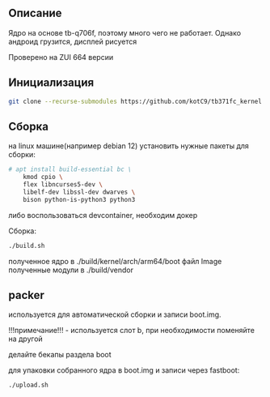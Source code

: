 ## Описание

Ядро на основе tb-q706f, поэтому много чего не работает. Однако андроид грузится, дисплей рисуется

Проверено на ZUI 664 версии

## Инициализация

```bash
git clone --recurse-submodules https://github.com/kotC9/tb371fc_kernel.git
```

## Сборка

на linux машине(например debian 12) установить нужные пакеты для сборки:

```bash
# apt install build-essential bc \
    kmod cpio \
    flex libncurses5-dev \
    libelf-dev libssl-dev dwarves \
    bison python-is-python3 python3
```

либо воспользоваться devcontainer, необходим докер


Сборка: 

```bash
./build.sh
```

полученное ядро в ./build/kernel/arch/arm64/boot файл Image
полученные модули в ./build/vendor

## packer

используется для автоматической сборки и записи boot.img.

!!!примечание!!! - используется слот b, при необходимости поменяйте на другой

делайте бекапы раздела boot

для упаковки собранного ядра в boot.img и записи через fastboot:

```bash
./upload.sh
```
